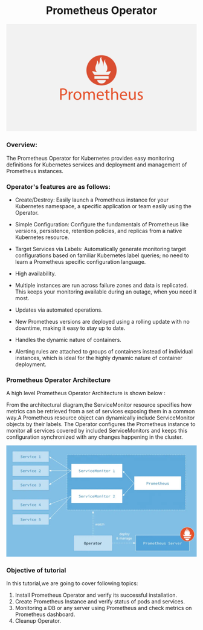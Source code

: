 <h1 align="center">Prometheus Operator</h1>

![Logo](_images/logo1.PNG)


### Overview:

The Prometheus Operator for Kubernetes provides easy monitoring definitions for Kubernetes services and deployment and management of Prometheus instances.

### Operator's features are as follows:

- Create/Destroy: Easily launch a Prometheus instance for your Kubernetes namespace, a specific application or team easily using the Operator.

- Simple Configuration: Configure the fundamentals of Prometheus like versions, persistence, retention policies, and replicas from a native Kubernetes resource.

- Target Services via Labels: Automatically generate monitoring target configurations based on familiar Kubernetes label queries; no need to learn a Prometheus specific  configuration language.
  
- High availability.

- Multiple instances are run across failure zones and data is replicated. This keeps your monitoring available during an outage, when you need it most.

- Updates via automated operations.

- New Prometheus versions are deployed using a rolling update with no downtime, making it easy to stay up to date.

- Handles the dynamic nature of containers.

- Alerting rules are attached to groups of containers instead of individual instances, which is ideal for the highly dynamic nature of container deployment.


### Prometheus Operator Architecture

A high level Prometheus Operator Architecture is shown below :

From the architectural diagram,the ServiceMonitor resource specifies how metrics can be retrieved from a set of services exposing them in a common way.A Prometheus resource object can dynamically include ServiceMonitor objects by their labels. The Operator configures the Prometheus instance to monitor all services covered by included ServiceMonitors and keeps this configuration synchronized with any changes happening in the cluster.


![](_images/prometheus-architecture.png)


### Objective of tutorial

In this tutorial,we are going to cover following topics:

1. Install Prometheus Operator and verify its successful installation.
2. Create Prometheus Instance and verify status of pods and services.
3. Monitoring a DB or any server using Prometheus and check metrics on Prometheus dashboard.
4. Cleanup Operator.




